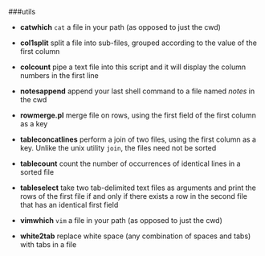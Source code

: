 ###utils

- **catwhich**
  `cat` a file in your path (as opposed to just the cwd)

- **col1split**
  split a file into sub-files, grouped according to the value of the first column

- **colcount**
  pipe a text file into this script and it will display the column numbers in the first line 

- **notesappend**
  append your last shell command to a file named *notes* in the cwd

- **rowmerge.pl**
  merge file on rows, using the first field of the first column as a key
  
- **tableconcatlines**
  perform a join of two files, using the first column as a key. Unlike the unix utility `join`, the files need not be sorted

- **tablecount**
  count the number of occurrences of identical lines in a sorted file  

- **tableselect**
  take two tab-delimited text files as arguments and print the rows of the first file if and only if there exists a row in the second file that has an identical first field

- **vimwhich**
  `vim` a file in your path (as opposed to just the cwd)

- **white2tab**
  replace white space (any combination of spaces and tabs) with tabs in a file
